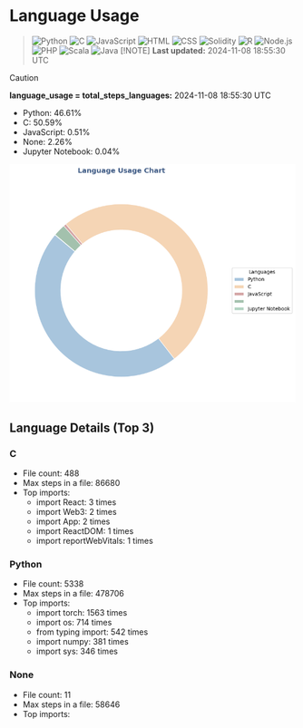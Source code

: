 # Language Usage
>![Python](https://img.shields.io/badge/Language-Python-blue)
>![C](https://img.shields.io/badge/Language-C-lightgrey)
>![JavaScript](https://img.shields.io/badge/Language-JavaScript-yellow)
>![HTML](https://img.shields.io/badge/Language-HTML-orange)
>![CSS](https://img.shields.io/badge/Language-CSS-blueviolet)
>![Solidity](https://img.shields.io/badge/Language-Solidity-gray)
![R](https://img.shields.io/badge/Language-R-lightblue)
![Node.js](https://img.shields.io/badge/Language-Node.js-green)
![PHP](https://img.shields.io/badge/Language-PHP-purple)
![Scala](https://img.shields.io/badge/Language-Scala-red)
![Java](https://img.shields.io/badge/Language-Java-orange)
>[!NOTE]
> **Last updated:** 2024-11-08 18:55:30 UTC

>[!CAUTION]
> **language_usage = total_steps_languages:** 2024-11-08 18:55:30 UTC
>

- Python: 46.61%
- C: 50.59%
- JavaScript: 0.51%
- None: 2.26%
- Jupyter Notebook: 0.04%

![Language Usage Chart](language_usage.png)

## Language Details (Top 3)

### C
- File count: 488
- Max steps in a file: 86680
- Top imports:
  - import React: 3 times
  - import Web3: 2 times
  - import App: 2 times
  - import ReactDOM: 1 times
  - import reportWebVitals: 1 times

### Python
- File count: 5338
- Max steps in a file: 478706
- Top imports:
  - import torch: 1563 times
  - import os: 714 times
  - from typing import: 542 times
  - import numpy: 381 times
  - import sys: 346 times

### None
- File count: 11
- Max steps in a file: 58646
- Top imports:
